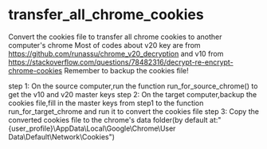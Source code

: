 # transfer_all_chrome_cookies
Convert the cookies file to transfer all chrome cookies to another computer's chrome
Most of codes about v20 key are from https://github.com/runassu/chrome_v20_decryption   and v10 from https://stackoverflow.com/questions/78482316/decrypt-re-encrypt-chrome-cookies
Remember to backup the cookies file!

step 1:
On the source computer,run the function run_for_source_chrome() to get the v10 and v20 master keys
step 2:
On the target computer,backup the cookies file,fill in the master keys from step1 to the function run_for_target_chrome and run it to convert the cookies file
step 3:
Copy the converted cookies file to the chrome's data folder(by default at:"{user_profile}\AppData\Local\Google\Chrome\User Data\Default\Network\Cookies")
